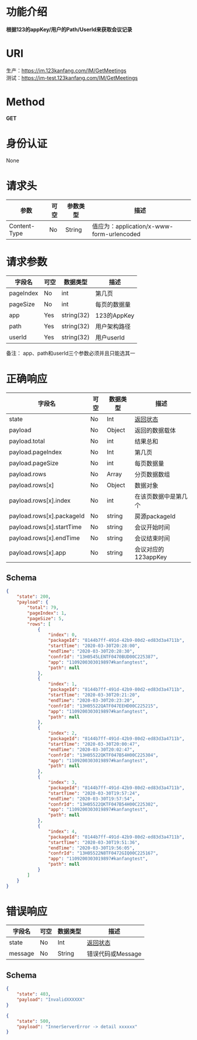 # 功能介绍
**根据123的appKey/用户的Path/UserId来获取会议记录**

# URI
生产：https://im.123kanfang.com/IM/GetMeetings  
测试：https://im-test.123kanfang.com/IM/GetMeetings


# Method
**GET**

# 身份认证

None


# 请求头
| 参数         | 可空 | 参数类型 | 描述                                      |
| ------------ | ---- | -------- | ----------------------------------------- |
| Content-Type | No   | String   | 值应为：application/x-www-form-urlencoded |


# 请求参数
| 字段名    | 可空 | 数据类型   | 描述         |
| --------- | ---- | ---------- | ------------ |
| pageIndex | No   | int        | 第几页       |
| pageSize  | No   | int        | 每页的数据量 |
| app       | Yes  | string(32) | 123的AppKey  |
| path      | Yes  | string(32) | 用户架构路径 |
| userId    | Yes  | string(32) | 用户userId   |

备注： app、path和userId三个参数必须并且只能选其一

# 正确响应

| 字段名                    | 可空 | 数据类型 | 描述                                         |
| ------------------------- | ---- | -------- | -------------------------------------------- |
| state                     | No   | Int      | [返回状态](../Agreement/APIResponseState.md) |
| payload                   | No   | Object   | 返回的数据载体                               |
| payload.total             | No   | int      | 结果总和                                     |
| payload.pageIndex         | No   | Int      | 第几页                                       |
| payload.pageSize          | No   | int      | 每页数据量                                   |
| payload.rows              | No   | Array    | 分页数据数组                                 |
| payload.rows[x]           | No   | Object   | 数据对象                                     |
| payload.rows[x].index     | No   | int      | 在该页数据中是第几个                         |
| payload.rows[x].packageId | No   | string   | 房源packageId                                |
| payload.rows[x].startTime | No   | string   | 会议开始时间                                 |
| payload.rows[x].endTime   | No   | string   | 会议结束时间                                 |
| payload.rows[x].app       | No   | string   | 会议对应的123appKey                          |


## Schema
```json
{
    "state": 200,
    "payload": {
        "total": 79,
        "pageIndex": 1,
        "pageSize": 5,
        "rows": [
            {
                "index": 0,
                "packageId": "8144b7ff-491d-42b9-80d2-ed83d3a4711b",
                "startTime": "2020-03-30T20:28:00",
                "endTime": "2020-03-30T20:28:30",
                "confrId": "13H0545LENTF0470BUD00C225387",
                "app": "1109200303019897#kanfangtest",
                "path": null
            },
            {
                "index": 1,
                "packageId": "8144b7ff-491d-42b9-80d2-ed83d3a4711b",
                "startTime": "2020-03-30T20:21:20",
                "endTime": "2020-03-30T20:23:20",
                "confrId": "13H05522QATF047EEHD00C225215",
                "app": "1109200303019897#kanfangtest",
                "path": null
            },
            {
                "index": 2,
                "packageId": "8144b7ff-491d-42b9-80d2-ed83d3a4711b",
                "startTime": "2020-03-30T20:00:47",
                "endTime": "2020-03-30T20:02:47",
                "confrId": "13H05522QKTF047B54H00C225304",
                "app": "1109200303019897#kanfangtest",
                "path": null
            },
            {
                "index": 3,
                "packageId": "8144b7ff-491d-42b9-80d2-ed83d3a4711b",
                "startTime": "2020-03-30T19:57:24",
                "endTime": "2020-03-30T19:57:54",
                "confrId": "13H05522QKTF047B54H00C225302",
                "app": "1109200303019897#kanfangtest",
                "path": null
            },
            {
                "index": 4,
                "packageId": "8144b7ff-491d-42b9-80d2-ed83d3a4711b",
                "startTime": "2020-03-30T19:51:36",
                "endTime": "2020-03-30T19:56:05",
                "confrId": "13H05522N8TF0472GIQ00C225167",
                "app": "1109200303019897#kanfangtest",
                "path": null
            }
        ]
    }
}
```

# 错误响应
| 字段名  | 可空 | 数据类型 | 描述                                         |
| ------- | ---- | -------- | -------------------------------------------- |
| state   | No   | Int      | [返回状态](../Agreement/APIResponseState.md) |
| message | No   | String   | 错误代码或Message                            |

## Schema 
``` json
{
    "state": 403,
    "payload": "InvalidXXXXXX"
}
```

``` json
{
    "state": 500,
    "payload": "InnerServerError -> detail xxxxxx"
}
```